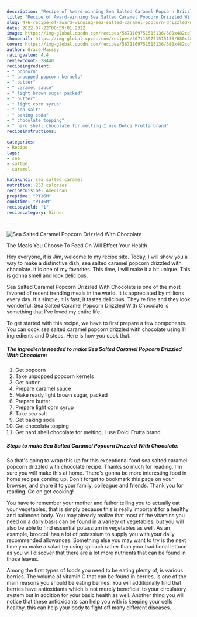 ```yaml
---
description: "Recipe of Award-winning Sea Salted Caramel Popcorn Drizzled With Chocolate"
title: "Recipe of Award-winning Sea Salted Caramel Popcorn Drizzled With Chocolate"
slug: 476-recipe-of-award-winning-sea-salted-caramel-popcorn-drizzled-with-chocolate
date: 2022-07-22T00:59:01.932Z
image: https://img-global.cpcdn.com/recipes/5671169751515136/680x482cq70/sea-salted-caramel-popcorn-drizzled-with-chocolate-recipe-main-photo.jpg
thumbnail: https://img-global.cpcdn.com/recipes/5671169751515136/680x482cq70/sea-salted-caramel-popcorn-drizzled-with-chocolate-recipe-main-photo.jpg
cover: https://img-global.cpcdn.com/recipes/5671169751515136/680x482cq70/sea-salted-caramel-popcorn-drizzled-with-chocolate-recipe-main-photo.jpg
author: Grace Massey
ratingvalue: 4.4
reviewcount: 28440
recipeingredient:
- " popcorn"
- " unpopped popcorn kernels"
- " butter"
- " caramel sauce"
- " light brown sugar packed"
- " butter"
- " light corn syrup"
- " sea salt"
- " baking soda"
- " chocolate topping"
- " hard shell chocolate for melting I use Dolci Frutta brand"
recipeinstructions:

categories:
- Recipe
tags:
- sea
- salted
- caramel

katakunci: sea salted caramel 
nutrition: 253 calories
recipecuisine: American
preptime: "PT16M"
cooktime: "PT46M"
recipeyield: "1"
recipecategory: Dinner

---
```



![Sea Salted Caramel Popcorn Drizzled With Chocolate](https://img-global.cpcdn.com/recipes/5671169751515136/680x482cq70/sea-salted-caramel-popcorn-drizzled-with-chocolate-recipe-main-photo.jpg)

The Meals You Choose To Feed On Will Effect Your Health

Hey everyone, it is Jim, welcome to my recipe site. Today, I will show you a way to make a distinctive dish, sea salted caramel popcorn drizzled with chocolate. It is one of my favorites. This time, I will make it a bit unique. This is gonna smell and look delicious.



Sea Salted Caramel Popcorn Drizzled With Chocolate is one of the most favored of recent trending meals in the world. It is appreciated by millions every day. It's simple, it is fast, it tastes delicious. They're fine and they look wonderful. Sea Salted Caramel Popcorn Drizzled With Chocolate is something that I've loved my entire life.


To get started with this recipe, we have to first prepare a few components. You can cook sea salted caramel popcorn drizzled with chocolate using 11 ingredients and 0 steps. Here is how you cook that.

<!--inarticleads1-->

##### The ingredients needed to make Sea Salted Caramel Popcorn Drizzled With Chocolate:

1. Get  popcorn
1. Take  unpopped popcorn kernels
1. Get  butter
1. Prepare  caramel sauce
1. Make ready  light brown sugar, packed
1. Prepare  butter
1. Prepare  light corn syrup
1. Take  sea salt
1. Get  baking soda
1. Get  chocolate topping
1. Get  hard shell chocolate for melting, I use Dolci Frutta brand




<!--inarticleads2-->

##### Steps to make Sea Salted Caramel Popcorn Drizzled With Chocolate:





So that's going to wrap this up for this exceptional food sea salted caramel popcorn drizzled with chocolate recipe. Thanks so much for reading. I'm sure you will make this at home. There's gonna be more interesting food in home recipes coming up. Don't forget to bookmark this page on your browser, and share it to your family, colleague and friends. Thank you for reading. Go on get cooking!

You have to remember your mother and father telling you to actually eat your vegetables, that is simply because this is really important for a healthy and balanced body. You may already realize that most of the vitamins you need on a daily basis can be found in a variety of vegetables, but you will also be able to find essential potassium in vegetables as well. As an example, broccoli has a lot of potassium to supply you with your daily recommended allowances. Something else you may want to try is the next time you make a salad try using spinach rather than your traditional lettuce as you will discover that there are a lot more nutrients that can be found in those leaves.

Among the first types of foods you need to be eating plenty of, is various berries. The volume of vitamin C that can be found in berries, is one of the main reasons you should be eating berries. You will additionally find that berries have antioxidants which is not merely beneficial to your circulatory system but in addition for your basic health as well. Another thing you will notice that these antioxidants can help you with is keeping your cells healthy, this can help your body to fight off many different diseases.

